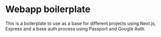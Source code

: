# Webapp boilerplate

This is a boilerplate to use as a base for different projects using Next.js, Express and a base auth process using Passport and Google Auth.